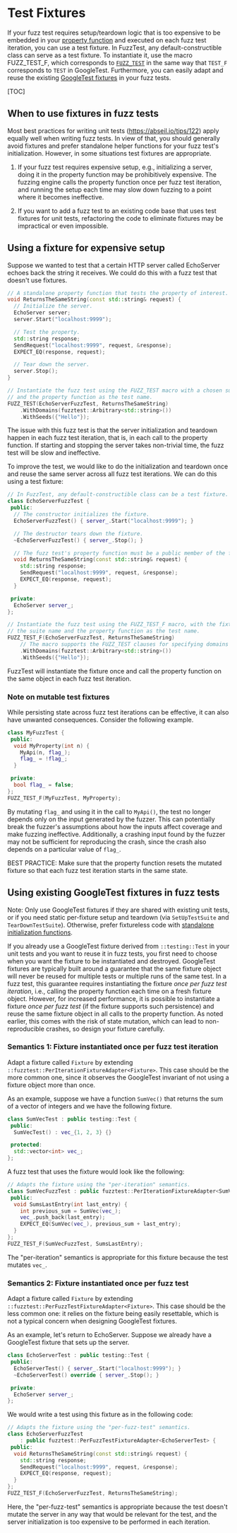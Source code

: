 # Test Fixtures

If your fuzz test requires setup/teardown logic that is too expensive to be
embedded in your [property function](fuzz-test-macro.md#the-property-function)
and executed on each fuzz test iteration, you can use a
test fixture.
In FuzzTest, any default-constructible class can serve as a test fixture.
To instantiate it, use the macro 
FUZZ_TEST_F,
which corresponds to [`FUZZ_TEST`](fuzz-test-macro.md) in the same way that
`TEST_F` corresponds to `TEST` in GoogleTest. Furthermore, you can easily adapt
and reuse the existing
[GoogleTest fixtures](https://google.github.io/googletest/primer.html#same-data-multiple-tests)
in your fuzz tests.

[TOC]

## When to use fixtures in fuzz tests

Most best practices for writing unit tests
(https://abseil.io/tips/122)
apply equally well when writing fuzz tests. In view of that, you should
generally avoid fixtures and prefer standalone helper functions for your fuzz
test's initialization. However, in some situations test fixtures are
appropriate.

1.  If your fuzz test requires expensive setup, e.g., initializing a server,
    doing it in the property function may be prohibitively expensive. The
    fuzzing engine calls the property function once per fuzz test iteration, and
    running the setup each time may slow down fuzzing to a point where it
    becomes ineffective.

2.  If you want to add a fuzz test to an existing code base that uses test
    fixtures for unit tests, refactoring the code to eliminate fixtures may be
    impractical or even impossible.

## Using a fixture for expensive setup

Suppose we wanted to test that a certain HTTP server called EchoServer echoes
back the string it receives. We could do this with a fuzz test that doesn't use
fixtures.

```c++
// A standalone property function that tests the property of interest.
void ReturnsTheSameString(const std::string& request) {
  // Initialize the server.
  EchoServer server;
  server.Start("localhost:9999");

  // Test the property.
  std::string response;
  SendRequest("localhost:9999", request, &response);
  EXPECT_EQ(response, request);

  // Tear down the server.
  server.Stop();
}

// Instantiate the fuzz test using the FUZZ_TEST macro with a chosen suite name
// and the property function as the test name.
FUZZ_TEST(EchoServerFuzzTest, ReturnsTheSameString)
    .WithDomains(fuzztest::Arbitrary<std::string>())
    .WithSeeds({"Hello"});
```

The issue with this fuzz test is that the server initialization and teardown
happen in each fuzz test iteration, that is, in each call to the property
function. If starting and stopping the server takes non-trivial time, the fuzz
test will be slow and ineffective.

To improve the test, we would like to do the initialization and teardown once
and reuse the same server across all fuzz test iterations. We can do this using
a test fixture:

```c++
// In FuzzTest, any default-constructible class can be a test fixture.
class EchoServerFuzzTest {
 public:
  // The constructor initializes the fixture.
  EchoServerFuzzTest() { server_.Start("localhost:9999"); }

  // The destructor tears down the fixture.
  ~EchoServerFuzzTest() { server_.Stop(); }

  // The fuzz test's property function must be a public member of the fixture.
  void ReturnsTheSameString(const std::string& request) {
    std::string response;
    SendRequest("localhost:9999", request, &response);
    EXPECT_EQ(response, request);
  }

 private:
  EchoServer server_;
};

// Instantiate the fuzz test using the FUZZ_TEST_F macro, with the fixture as
// the suite name and the property function as the test name.
FUZZ_TEST_F(EchoServerFuzzTest, ReturnsTheSameString)
    // The macro supports the FUZZ_TEST clauses for specifying domains and seeds.
    .WithDomains(fuzztest::Arbitrary<std::string>())
    .WithSeeds({"Hello"});
```

FuzzTest will instantiate the fixture once and call the property function
on the same object in each fuzz test iteration.

### Note on mutable test fixtures

While persisting state across fuzz test iterations can be effective, it can also
have unwanted consequences. Consider the following example.

```c++
class MyFuzzTest {
 public:
  void MyProperty(int n) {
    MyApi(n, flag_);
    flag_ = !flag_;
  }

 private:
  bool flag_ = false;
};
FUZZ_TEST_F(MyFuzzTest, MyProperty);
```

By mutating `flag_` and using it in the call to `MyApi()`, the test no longer
depends only on the input generated by the fuzzer. This can potentially break
the fuzzer's assumptions about how the inputs affect coverage and make fuzzing
ineffective. Additionally, a crashing input found by the fuzzer may not be
sufficient for reproducing the crash, since the crash also depends on a
particular value of `flag_`.

BEST PRACTICE: Make sure that the property function resets the mutated fixture
so that each fuzz test iteration starts in the same state.

## Using existing GoogleTest fixtures in fuzz tests

Note: Only use GoogleTest fixtures if they are shared with existing unit tests,
or if you need static per-fixture setup and teardown (via `SetUpTestSuite` and
`TearDownTestSuite`). Otherwise, prefer fixtureless code with
[standalone initialization functions](https://abseil.io/tips/122).

If you already use a GoogleTest fixture derived from `::testing::Test` in your
unit tests and you want to reuse it in fuzz tests, you first need to choose when
you want the fixture to be instantiated and destroyed. GoogleTest fixtures are
typically built around a guarantee that the same fixture object will never be
reused for multiple tests or multiple runs of the same test. In a fuzz test,
this guarantee requires instantiating the fixture *once per fuzz test
iteration*, i.e., calling the property function each time on a fresh fixture
object. However, for increased performance, it is possible to instantiate a
fixture *once per fuzz test* (if the fixture supports such persistence) and
reuse the same fixture object in all calls to the property function. As noted
earlier, this comes with the risk of state mutation, which can lead to
non-reproducible crashes, so design your fixture carefully.

### Semantics 1: Fixture instantiated once per fuzz test iteration

Adapt a fixture called `Fixture` by extending
`::fuzztest::PerIterationFixtureAdapter<Fixture>`. This case should be the more
common one, since it observes the GoogleTest invariant of not using a fixture
object more than once.

As an example, suppose we have a function `SumVec()` that returns the sum of a
vector of integers and we have the following fixture.

```c++
class SumVecTest : public testing::Test {
 public:
  SumVecTest() : vec_{1, 2, 3} {}

 protected:
  std::vector<int> vec_;
};
```

A fuzz test that uses the fixture would look like the following:

```c++
// Adapts the fixture using the "per-iteration" semantics.
class SumVecFuzzTest : public fuzztest::PerIterationFixtureAdapter<SumVecTest> {
 public:
  void SumsLastEntry(int last_entry) {
    int previous_sum = SumVec(vec_);
    vec_.push_back(last_entry);
    EXPECT_EQ(SumVec(vec_), previous_sum + last_entry);
  }
};
FUZZ_TEST_F(SumVecFuzzTest, SumsLastEntry);
```

The "per-iteration" semantics is appropriate for this fixture because the test
mutates `vec_`.

### Semantics 2: Fixture instantiated once per fuzz test

Adapt a fixture called `Fixture` by extending
`::fuzztest::PerFuzzTestFixtureAdapter<Fixture>`. This case should be the less
common one: it relies on the fixture being easily resettable, which is not a
typical concern when designing GoogleTest fixtures.

As an example, let's return to EchoServer. Suppose we already have a GoogleTest
fixture that sets up the server.

```c++
class EchoServerTest : public testing::Test {
 public:
  EchoServerTest() { server_.Start("localhost:9999"); }
  ~EchoServerTest() override { server_.Stop(); }

 private:
  EchoServer server_;
};
```

We would write a test using this fixture as in the following code:

```c++
// Adapts the fixture using the "per-fuzz-test" semantics.
class EchoServerFuzzTest
    : public fuzztest::PerFuzzTestFixtureAdapter<EchoServerTest> {
 public:
  void ReturnsTheSameString(const std::string& request) {
    std::string response;
    SendRequest("localhost:9999", request, &response);
    EXPECT_EQ(response, request);
  }
};
FUZZ_TEST_F(EchoServerFuzzTest, ReturnsTheSameString);
```

Here, the "per-fuzz-test" semantics is appropriate because the test doesn't
mutate the server in any way that would be relevant for the test, and the server
initialization is too expensive to be performed in each iteration.
